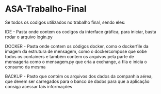 # ASA-Trabalho-Final

Se todos os codigos utilizados no trabalho final, sendo eles:

IDE - Pasta onde contem os codigos da interface gráfica, para iniciar, basta rodar o arquivo login.py

DOCKER -  Pasta onde contem os códigos docker, como o dockerfile da imagem da estrutura de mensagem, como o dockercompose que sobe todos os containers e também contem os arquivos pela parte de mensageria como o mensagem.py que cria a exchange, a fila e inicia o consumo da mesma

BACKUP - Pasto que contém os arquivos dos dados da companhia aérea, que devem ser carregados para o banco de dados para que a aplicação consiga acessar tais informações
